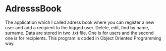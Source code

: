 # AdresssBook
The application which I called adress book where you can register a new user and add a recipient to the logged user. Delete, edit, find by name, surname. 
Data are stored in two .txt file.
One is for users and the second one is for recipients.
This program is coded in Object Oriented Programming way.
